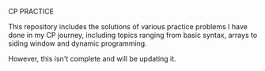 CP PRACTICE


This repository includes the solutions of various practice problems I have done in my CP journey, including topics ranging from basic syntax, arrays to siding window and dynamic programming.

However, this isn't complete and will be updating it.


